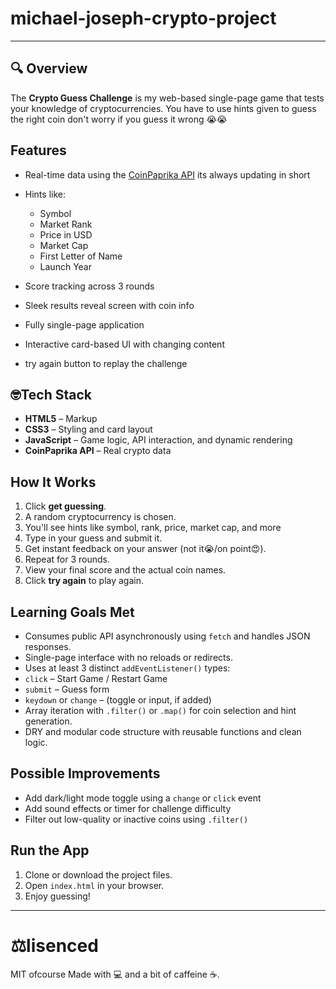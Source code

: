 # michael-joseph-crypto-project
---
## 🔍 Overview
The **Crypto Guess Challenge** is my web-based single-page game that tests your knowledge of cryptocurrencies. You have to use hints given to guess the right coin don't worry if you guess it wrong 😭😭

## Features
- Real-time data using the [CoinPaprika API](https://api.coinpaprika.com/) its always updating in short

- Hints like:
  - Symbol 
  - Market Rank
  - Price in USD
  - Market Cap
  - First Letter of Name
  - Launch Year

- Score tracking across 3 rounds

- Sleek results reveal screen with coin info

- Fully single-page application

- Interactive card-based UI with changing content

- try again button to replay the challenge

## 🤓Tech Stack
- **HTML5** – Markup
- **CSS3** – Styling and card layout
- **JavaScript** – Game logic, API interaction, and dynamic rendering
- **CoinPaprika API** – Real crypto data

## How It Works

1. Click **get guessing**.
2. A random cryptocurrency is chosen.
3. You'll see hints like symbol, rank, price, market cap, and more
4. Type in your guess and submit it.
5. Get instant feedback on your answer (not it😭/on point😍).
6. Repeat for 3 rounds.
7. View your final score and the actual coin names.
8. Click **try again** to play again.

## Learning Goals Met

- Consumes public API asynchronously using `fetch` and handles JSON responses.
-  Single-page interface with no reloads or redirects.
-  Uses at least 3 distinct `addEventListener()` types:
  - `click` – Start Game / Restart Game
  - `submit` – Guess form
  - `keydown` or `change` – (toggle or input, if added)
- Array iteration with `.filter()` or `.map()` for coin selection and hint generation.
-  DRY and modular code structure with reusable functions and clean logic.

## Possible Improvements
- Add dark/light mode toggle using a `change` or `click` event
- Add sound effects or timer for challenge difficulty
- Filter out low-quality or inactive coins using `.filter()`

##  Run the App
1. Clone or download the project files.
2. Open `index.html` in your browser.
3. Enjoy guessing!

---


# ⚖️lisenced
MIT ofcourse
Made with 💻 and a bit of caffeine ☕.